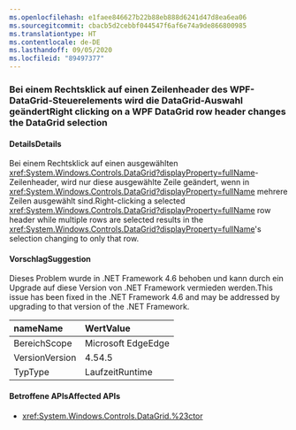 ```yaml
---
ms.openlocfilehash: e1faee846627b22b88eb888d6241d47d8ea6ea06
ms.sourcegitcommit: cbacb5d2cebbf044547f6af6e74a9de866800985
ms.translationtype: HT
ms.contentlocale: de-DE
ms.lasthandoff: 09/05/2020
ms.locfileid: "89497377"
---
```

### <a name="right-clicking-on-a-wpf-datagrid-row-header-changes-the-datagrid-selection"></a><span data-ttu-id="17341-101">Bei einem Rechtsklick auf einen Zeilenheader des WPF-DataGrid-Steuerelements wird die DataGrid-Auswahl geändert</span><span class="sxs-lookup"><span data-stu-id="17341-101">Right clicking on a WPF DataGrid row header changes the DataGrid selection</span></span>

#### <a name="details"></a><span data-ttu-id="17341-102">Details</span><span class="sxs-lookup"><span data-stu-id="17341-102">Details</span></span>

<span data-ttu-id="17341-103">Bei einem Rechtsklick auf einen ausgewählten <xref:System.Windows.Controls.DataGrid?displayProperty=fullName>-Zeilenheader, wird nur diese ausgewählte Zeile geändert, wenn in <xref:System.Windows.Controls.DataGrid?displayProperty=fullName> mehrere Zeilen ausgewählt sind.</span><span class="sxs-lookup"><span data-stu-id="17341-103">Right-clicking a selected <xref:System.Windows.Controls.DataGrid?displayProperty=fullName> row header while multiple rows are selected results in the <xref:System.Windows.Controls.DataGrid?displayProperty=fullName>'s selection changing to only that row.</span></span>

#### <a name="suggestion"></a><span data-ttu-id="17341-104">Vorschlag</span><span class="sxs-lookup"><span data-stu-id="17341-104">Suggestion</span></span>

<span data-ttu-id="17341-105">Dieses Problem wurde in .NET Framework 4.6 behoben und kann durch ein Upgrade auf diese Version von .NET Framework vermieden werden.</span><span class="sxs-lookup"><span data-stu-id="17341-105">This issue has been fixed in the .NET Framework 4.6 and may be addressed by upgrading to that version of the .NET Framework.</span></span>

| <span data-ttu-id="17341-106">name</span><span class="sxs-lookup"><span data-stu-id="17341-106">Name</span></span>    | <span data-ttu-id="17341-107">Wert</span><span class="sxs-lookup"><span data-stu-id="17341-107">Value</span></span>       |
|:--------|:------------|
| <span data-ttu-id="17341-108">Bereich</span><span class="sxs-lookup"><span data-stu-id="17341-108">Scope</span></span>   |<span data-ttu-id="17341-109">Microsoft Edge</span><span class="sxs-lookup"><span data-stu-id="17341-109">Edge</span></span>|
|<span data-ttu-id="17341-110">Version</span><span class="sxs-lookup"><span data-stu-id="17341-110">Version</span></span>|<span data-ttu-id="17341-111">4.5</span><span class="sxs-lookup"><span data-stu-id="17341-111">4.5</span></span>|
|<span data-ttu-id="17341-112">Typ</span><span class="sxs-lookup"><span data-stu-id="17341-112">Type</span></span>|<span data-ttu-id="17341-113">Laufzeit</span><span class="sxs-lookup"><span data-stu-id="17341-113">Runtime</span></span>|

#### <a name="affected-apis"></a><span data-ttu-id="17341-114">Betroffene APIs</span><span class="sxs-lookup"><span data-stu-id="17341-114">Affected APIs</span></span>

- <xref:System.Windows.Controls.DataGrid.%23ctor>

<!--

#### Affected APIs

- `M:System.Windows.Controls.DataGrid.#ctor`

-->

